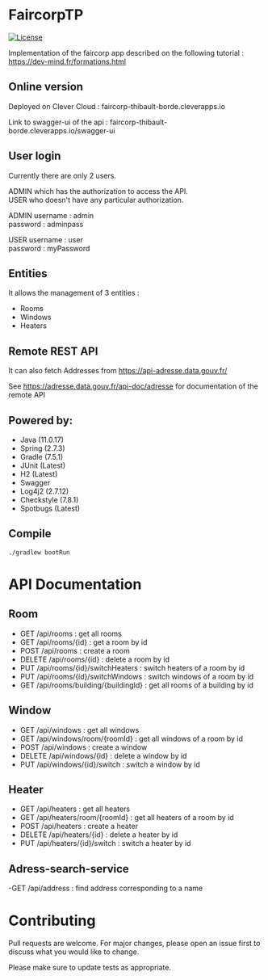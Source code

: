 
# FaircorpTP
[![License](https://img.shields.io/badge/License-Apache%202.0-blue.svg)](https://opensource.org/licenses/Apache-2.0)


Implementation of the faircorp app described on the following tutorial : https://dev-mind.fr/formations.html

## Online version
          
Deployed on Clever Cloud :  faircorp-thibault-borde.cleverapps.io 

Link to swagger-ui of the api : faircorp-thibault-borde.cleverapps.io/swagger-ui 

## User login

Currently there are only 2 users.

ADMIN which has the authorization to access the API. <br>
USER who doesn't have any particular authorization. <br>

ADMIN username : admin <br>
      password : adminpass <br>
      
      
USER  username : user <br> 
      password : myPassword   <br>

## Entities

It allows the management of 3 entities :
- Rooms
- Windows
- Heaters

## Remote REST API

It can also fetch Addresses from https://api-adresse.data.gouv.fr/

See https://adresse.data.gouv.fr/api-doc/adresse for documentation of the remote API

## Powered by:
- Java        (11.0.17)
- Spring      (2.7.3)
- Gradle      (7.5.1)
- JUnit       (Latest)
- H2          (Latest)
- Swagger 
- Log4j2      (2.7.12)
- Checkstyle  (7.8.1)
- Spotbugs    (Latest)



## Compile

```Linux
./gradlew bootRun
```                
    

# API Documentation

## Room

- GET /api/rooms : get all rooms
- GET /api/rooms/{id} : get a room by id
- POST /api/rooms : create a room
- DELETE /api/rooms/{id} : delete a room by id
- PUT /api/rooms/{id}/switchHeaters : switch heaters of a room by id
- PUT /api/rooms/{id}/switchWindows : switch windows of a room by id
- GET /api/rooms/building/{buildingId} : get all rooms of a building by id

## Window

- GET /api/windows : get all windows
- GET /api/windows/room/{roomId} : get all windows of a room by id
- POST /api/windows : create a window
- DELETE /api/windows/{id} : delete a window by id
- PUT /api/windows/{id}/switch : switch a window by id

## Heater

- GET /api/heaters : get all heaters
- GET /api/heaters/room/{roomId} : get all heaters of a room by id
- POST /api/heaters : create a heater
- DELETE /api/heaters/{id} : delete a heater by id
- PUT /api/heaters/{id}/switch : switch a heater by id

## Adress-search-service

-GET /api/address : find address corresponding to a name


# Contributing

Pull requests are welcome. For major changes, please open an issue first
to discuss what you would like to change.

Please make sure to update tests as appropriate.
